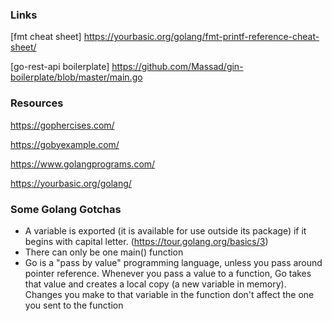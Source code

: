 ### Links

[fmt cheat sheet] https://yourbasic.org/golang/fmt-printf-reference-cheat-sheet/

[go-rest-api boilerplate] https://github.com/Massad/gin-boilerplate/blob/master/main.go

 ### Resources
 
 https://gophercises.com/ 
 
 https://gobyexample.com/
 
 https://www.golangprograms.com/
 
 https://yourbasic.org/golang/
 
 ### Some Golang Gotchas
 
 - A variable is exported (it is available for use outside its package) if it begins with capital letter. (https://tour.golang.org/basics/3)
 - There can only be one main() function
 - Go is a "pass by value" programming language, unless you pass around pointer reference. Whenever you pass a value to a function, Go takes that value and creates a local copy (a new variable in memory). Changes you make to that variable in the function don't affect the one you sent to the function
